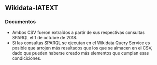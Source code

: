 ## Wikidata-IATEXT

### Documentos
 - Ambos CSV fueron extraídos a partir de sus respectivas consultas SPARQL el 1 de octubre de 2018.
 - Si las consultas SPARQL se ejecutan en el Wikidata Query Service es posible que arrojen más resultados que los que se almacen en el CSV, dado que pueden haberse creado más elementos que cumplan esas condiciciones.

